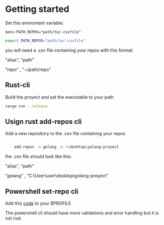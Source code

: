 # Getting started

Set this enviroment variable: 

```pwsh
$env:PATH_REPOS="path/to/.csvfile"
```


```bash
export PATH_REPOS="path/to/.csvfile"
```


you will need a .csv file containing your repos with this format:

"alias", "path"

"repo" , "~/path/repo"


## Rust-cli

Build the proyect and set the executable to your path

```bash
cargo run --release

```

## Usign rust add-repos cli

Add a new repository to the .csv file containing your repos 

```bash

    add-repos -a golang -p ~\desktop\golang-proyect

```

the .csv file should look like this: 

"alias", "path"

"golang" , "C:\User\user\desktop\golang-proyect"

## Powershell set-repo cli 

Add this [code](./powershell/repos.ps1) to your $PROFILE

The powershell cli should have more validations and error handling but it is not rust


